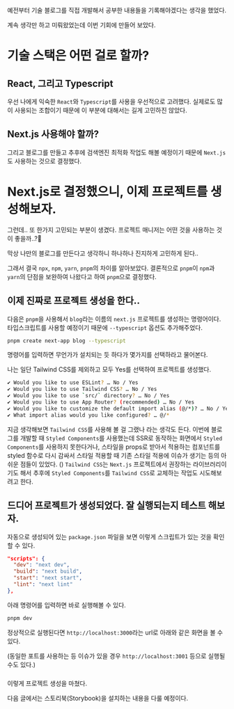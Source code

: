 예전부터 기술 블로그를 직접 개발해서 공부한 내용들을 기록해야겠다는 생각을 했었다.

계속 생각만 하고 미뤄왔었는데 이번 기회에 만들어 보았다.

# 기술 스택은 어떤 걸로 할까?
## React, 그리고 Typescript
우선 나에게 익숙한 `React`와 `Typescript`를 사용을 우선적으로 고려했다. 실제로도 많이 사용되는 조합이기 때문에 이 부분에 대해서는 길게 고민하진 않았다.
## Next.js 사용해야 할까?
그리고 블로그를 만들고 추후에 검색엔진 최적화 작업도 해볼 예정이기 때문에 `Next.js`도 사용하는 것으로 결정했다.

# Next.js로 결정했으니, 이제 프로젝트를 생성해보자.
그런데.. 또 한가지 고민되는 부분이 생겼다. 프로젝트 매니저는 어떤 것을 사용하는 것이 좋을까..?🤔

막상 나만의 블로그를 만든다고 생각하니 하나하나 진지하게 고민하게 된다..

그래서 결국 `npx`, `npm`, `yarn`, `pnpm`의 차이를 알아보았다.
결론적으로 `pnpm`이 `npm`과 `yarn`의 단점을 보완하여 나왔다고 하여 `pnpm`으로 결정했다.

## 이제 진짜로 프로젝트 생성을 한다..
다음은 `pnpm`을 사용해서 `blog`라는 이름의 `next.js` 프로젝트를 생성하는 명령어이다.
타입스크립트를 사용할 예정이기 때문에 `--typescript` 옵션도 추가해주었다.

```bash
pnpm create next-app blog --typescript
```

명령어를 입력하면 무언가가 설치되는 듯 하다가 몇가지를 선택하라고 물어본다.

나는 일단 Tailwind CSS를 제외하고 모두 Yes를 선택하여 프로젝트를 생성했다.

```bash
✔ Would you like to use ESLint? … No / Yes
✔ Would you like to use Tailwind CSS? … No / Yes
✔ Would you like to use `src/` directory? … No / Yes
✔ Would you like to use App Router? (recommended) … No / Yes
✔ Would you like to customize the default import alias (@/*)? … No / Yes
✔ What import alias would you like configured? … @/*
```

지금 생각해보면 `Tailwind CSS`를 사용해 볼 걸 그랬나 라는 생각도 든다. 이번에 블로그를 개발할 때 `Styled Components`를 사용했는데 SSR로 동작하는 화면에서 `Styled Components`를 사용하지 못한다거나, 스타일을 props로 받아서 적용하는 컴포넌트를 styled 함수로 다시 감싸서 스타일 적용할 때 기존 스타일 적용에 이슈가 생기는 등의 아쉬운 점들이 있었다. () `Tailwind CSS`는 `Next.js` 프로젝트에서 권장하는 라이브러리이기도 해서 추후에 `Styled Components`를 `Tailwind CSS`로 교체하는 작업도 시도해보려고 한다.

## 드디어 프로젝트가 생성되었다. 잘 실행되는지 테스트 해보자.

자동으로 생성되어 있는 `package.json` 파일을 보면 이렇게 스크립트가 있는 것을 확인할 수 있다.

```json
"scripts": {
  "dev": "next dev",
  "build": "next build",
  "start": "next start",
  "lint": "next lint"
},
```

아래 명령어를 입력하면 바로 실행해볼 수 있다.

```bash
pnpm dev
```

정상적으로 실행된다면 `http://localhost:3000`라는 url로 아래와 같은 화면을 볼 수 있다.

(동일한 포트를 사용하는 등 이슈가 있을 경우 `http://localhost:3001` 등으로 실행될 수도 있다.)
###
이렇게 프로젝트 생성을 마쳤다.

다음 글에서는 스토리북(Storybook)을 설치하는 내용을 다룰 예정이다.
